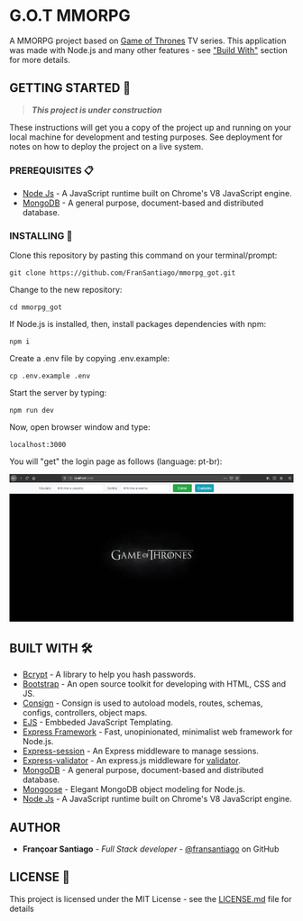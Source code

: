 # G.O.T MMORPG

A MMORPG project based on [Game of Thrones](https://en.wikipedia.org/wiki/Game_of_Thrones) TV series. This application was made with Node.js and many other features - see ["Build With"](#built-with) section for more details.

## GETTING STARTED 🚀

> **_This project is under construction_**

These instructions will get you a copy of the project up and running on your local machine for development and testing purposes. See deployment for notes on how to deploy the project on a live system.

### PREREQUISITES 📋

- [Node Js](https://nodejs.org/) - A JavaScript runtime built on Chrome's V8 JavaScript engine.
- [MongoDB](https://www.mongodb.com/) - A general purpose, document-based and distributed database.

### INSTALLING 🔧

Clone this repository by pasting this command on your terminal/prompt:

```
git clone https://github.com/FranSantiago/mmorpg_got.git
```

Change to the new repository:

```
cd mmorpg_got
```

If Node.js is installed, then, install packages dependencies with npm:

```
npm i
```

Create a .env file by copying .env.example:

```
cp .env.example .env
```

Start the server by typing:

```
npm run dev
```

Now, open browser window and type:

```
localhost:3000
```

You will "get" the login page as follows (language: pt-br):

![Login Page](./screenshots/index-page.png)

## BUILT WITH 🛠️

- [Bcrypt](https://github.com/kelektiv/node.bcrypt.js) - A library to help you hash passwords.
- [Bootstrap](https://getbootstrap.com/) - An open source toolkit for developing with HTML, CSS and JS.
- [Consign](https://github.com/jarradseers/consign) - Consign is used to autoload models, routes, schemas, configs, controllers, object maps.
- [EJS](https://ejs.co/) - Embbeded JavaScript Templating.
- [Express Framework](https://expressjs.com/) - Fast, unopinionated, minimalist web framework for Node.js.
- [Express-session](https://github.com/expressjs/session) - An Express middleware to manage sessions.
- [Express-validator](https://github.com/express-validator/express-validator) - An express.js middleware for [validator](https://github.com/chriso/validator.js).
- [MongoDB](https://www.mongodb.com/) - A general purpose, document-based and distributed database.
- [Mongoose](https://mongoosejs.com/) - Elegant MongoDB object modeling for Node.js.
- [Node Js](https://nodejs.org/) - A JavaScript runtime built on Chrome's V8 JavaScript engine.

## AUTHOR

- **Françoar Santiago** - _Full Stack developer_ - [@fransantiago](https://github.com/fransantiago) on GitHub

## LICENSE 📄

This project is licensed under the MIT License - see the [LICENSE.md](LICENSE.md) file for details
